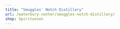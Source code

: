 ```yaml
---
title: "Smuggles' Notch Distillery"
url: /waterbury-center/smuggles-notch-distillery/
shop: Spirituosen
---
```

